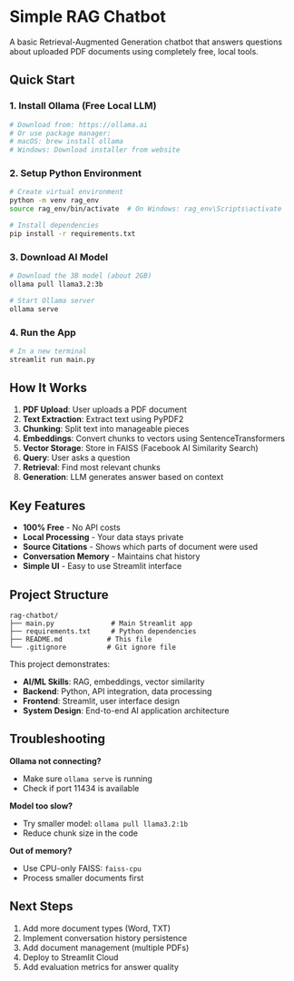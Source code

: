 # Simple RAG Chatbot

A basic Retrieval-Augmented Generation chatbot that answers questions about uploaded PDF documents using completely free, local tools.

## Quick Start

### 1. Install Ollama (Free Local LLM)
```bash
# Download from: https://ollama.ai
# Or use package manager:
# macOS: brew install ollama
# Windows: Download installer from website
```

### 2. Setup Python Environment
```bash
# Create virtual environment
python -m venv rag_env
source rag_env/bin/activate  # On Windows: rag_env\Scripts\activate

# Install dependencies
pip install -r requirements.txt
```

### 3. Download AI Model
```bash
# Download the 3B model (about 2GB)
ollama pull llama3.2:3b

# Start Ollama server
ollama serve
```

### 4. Run the App
```bash
# In a new terminal
streamlit run main.py
```

## How It Works

1. **PDF Upload**: User uploads a PDF document
2. **Text Extraction**: Extract text using PyPDF2
3. **Chunking**: Split text into manageable pieces
4. **Embeddings**: Convert chunks to vectors using SentenceTransformers
5. **Vector Storage**: Store in FAISS (Facebook AI Similarity Search)
6. **Query**: User asks a question
7. **Retrieval**: Find most relevant chunks
8. **Generation**: LLM generates answer based on context

## Key Features

- **100% Free** - No API costs
- **Local Processing** - Your data stays private
- **Source Citations** - Shows which parts of document were used
- **Conversation Memory** - Maintains chat history
- **Simple UI** - Easy to use Streamlit interface

## Project Structure
```
rag-chatbot/
├── main.py              # Main Streamlit app
├── requirements.txt     # Python dependencies
├── README.md           # This file
└── .gitignore          # Git ignore file
```

This project demonstrates:
- **AI/ML Skills**: RAG, embeddings, vector similarity
- **Backend**: Python, API integration, data processing
- **Frontend**: Streamlit, user interface design
- **System Design**: End-to-end AI application architecture

## Troubleshooting

**Ollama not connecting?**
- Make sure `ollama serve` is running
- Check if port 11434 is available

**Model too slow?**
- Try smaller model: `ollama pull llama3.2:1b`
- Reduce chunk size in the code

**Out of memory?**
- Use CPU-only FAISS: `faiss-cpu`
- Process smaller documents first

## Next Steps

1. Add more document types (Word, TXT)
2. Implement conversation history persistence
3. Add document management (multiple PDFs)
4. Deploy to Streamlit Cloud
5. Add evaluation metrics for answer quality
